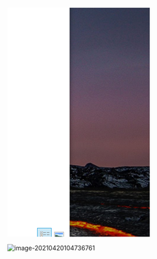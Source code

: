 ![image-20210420104736761](未命名.assets/image-20210420104736761.png)

![image-20210420104736761](https://github.com/moyusheng/LeeCodePractices/master/%E6%9C%AA%E5%91%BD%E5%90%8D.assets/image-20210420104736761.png)

